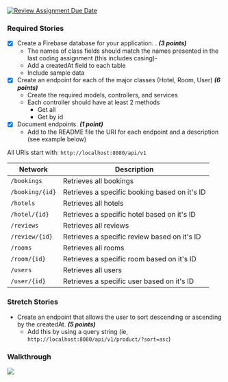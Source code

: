 [![Review Assignment Due Date](https://classroom.github.com/assets/deadline-readme-button-24ddc0f5d75046c5622901739e7c5dd533143b0c8e959d652212380cedb1ea36.svg)](https://classroom.github.com/a/hP86jo5x)


### Required Stories

- [x] Create a Firebase database for your application. . ***(3 points)***
    - The names of class fields should match the names presented in the last coding assignment (this includes casing)-
    - Add a createdAt field to each table
    - Include sample data
- [x] Create an endpoint for each of the major classes (Hotel, Room, User) ***(6 points)***
    - Create the required models, controllers, and services
    - Each controller should have at least 2 methods
        - Get all
        - Get by id
- [x] Document endpoints. ***(1 point)***
    - Add to the README file the URI for each endpoint and a description (see example below)

All URIs start with: `http://localhost:8080/api/v1`

| Network         | Description                                   | 
|-----------------|-----------------------------------------------| 
| `/bookings`     | Retrieves all bookings                        | 
| `/booking/{id}` | Retrieves a specific booking based on it's ID |
| `/hotels`       | Retrieves all hotels                          | 
| `/hotel/{id}`   | Retrieves a specific hotel based on it's ID   |
| `/reviews`      | Retrieves all reviews                         | 
| `/review/{id}`  | Retrieves a specific review based on it's ID  |
| `/rooms`        | Retrieves all rooms                           | 
| `/room/{id}`    | Retrieves a specific room based on it's ID    |
| `/users`        | Retrieves all users                           | 
| `/user/{id}`    | Retrieves a specific user based on it's ID    |

### Stretch Stories

- Create an endpoint that allows the user to sort descending or ascending by the createdAt. ***(5 points)***
    - Add this by using a query string (ie, `http://localhost:8080/api/v1/product/?sort=asc`)

### Walkthrough
![](https://i.imgur.com/9KAMTrV.gif)
